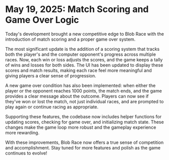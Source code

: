 # May 19, 2025: Match Scoring and Game Over Logic

Today's development brought a new competitive edge to Blob Race with the introduction of match scoring and a proper game over system.

The most significant update is the addition of a scoring system that tracks both the player's and the computer opponent's progress across multiple races. Now, each win or loss adjusts the scores, and the game keeps a tally of wins and losses for both sides. The UI has been updated to display these scores and match results, making each race feel more meaningful and giving players a clear sense of progression.

A new game over condition has also been implemented: when either the player or the opponent reaches 1000 points, the match ends, and the game provides a clear message about the outcome. Players can now see if they've won or lost the match, not just individual races, and are prompted to play again or continue racing as appropriate.

Supporting these features, the codebase now includes helper functions for updating scores, checking for game over, and initializing match state. These changes make the game loop more robust and the gameplay experience more rewarding.

With these improvements, Blob Race now offers a true sense of competition and accomplishment. Stay tuned for more features and polish as the game continues to evolve!
